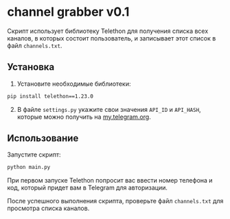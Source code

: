 # channel grabber v0.1

Скрипт использует библиотеку Telethon для получения списка всех каналов, в которых состоит пользователь, и записывает этот список в файл `channels.txt`.

## Установка

1. Установите необходимые библиотеки:

```bash
pip install telethon==1.23.0
```

2. В файле `settings.py` укажите свои значения `API_ID` и `API_HASH`, которые можно получить на [my.telegram.org](https://my.telegram.org/).

## Использование

Запустите скрипт:

```bash
python main.py
```

При первом запуске Telethon попросит вас ввести номер телефона и код, который придет вам в Telegram для авторизации.

После успешного выполнения скрипта, проверьте файл `channels.txt` для просмотра списка каналов.

